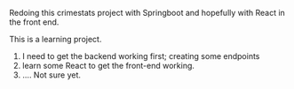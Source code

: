 Redoing this crimestats project with Springboot
and hopefully with React in the front end.

This is a learning project. 

1. I need to get the backend working first; creating some endpoints
2. learn some React to get the front-end working.
3. .... Not sure yet.
